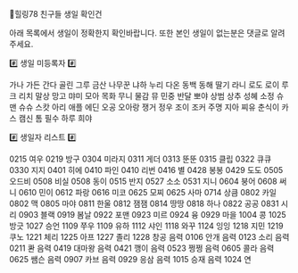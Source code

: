 🌈힐링78 친구들 생일 확인건

아래 목록에서 생일이 정확한지 확인바랍니다.
또한 본인 생일이 없는분은 댓글로 알려주세요.

#️⃣  생일 미등록자 #️⃣ 

가나 가든 간다 골린 그루
금산 나무꾼 냐하 누리 다온
동백 동해 딸기 라니 로도
로이 루크 리치 말상 망고
먀미 모아 목화 무니 물감
뮤 민중 반달 뽀야 상범
상추 성혜 소정 슈맨 슈슈
스캇 아리 애플 에딘 오공
오아랑 쟁거 정우 조이 조커
주명 지아 찌유 춘식이 카스
캠신 톰 필수 하루 희야


#️⃣  생일자 리스트 #️⃣

0215 여우
0219 방구
0304 미라지
0311 게더
0313 뚠뚠
0315 클립
0322 큐큐
0330 지지
0401 히에
0410 파인
0410 리번
0416 별
0428 봉봉
0429 도도
0505 오드비
0508 비실
0508 동이
0515 반지
0527 소소
0531 지니
0604 붕어
0608 써니
0610 민이
0612 파랑
0616 미코
0625 모찌
0625 사마
0714 상큼
0802 카일
0802 맥
0805 마야
0811 한울
0812 잼잼
0814 땅땅
0818 하나
0822 공공
0831 시리
0903 블랙
0919 봄날
0922 포맨
0923 미르
0924 융
0929 마을
1004 콩
1025 방긋
1027 승언
1109 쭈우
1109 유하
1112 샤인
1118 와꾸
1124 잉잉
1218 지민
1219 쿠노
1221 체리
1225 아프
1227 졸리
1228 창공
음력 0106 안개
음력 0123 소리
음력 0211 콴
음력 0419 대마왕
음력 0421 깽이
음력 0523 쩡쩡
음력 0605 콜라
음력 0625 쌤슨
음력 0907 카브
음력 0929 응삼
음력 1015 승재
음력 1024 연
